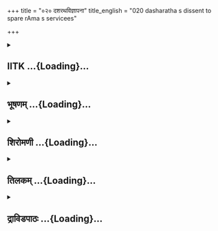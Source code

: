 +++
title = "०२० दशरथविज्ञापना"
title_english = "020 dasharatha s dissent to spare rAma s servicees"

+++
<div caption="श्रीराम-हरिसीताराममूर्ति-घनपाठिभ्यां वचनम्" class="audioEmbed" src="https://archive.org/download/Ramayana-recitation-Sriram-harisItArAmamUrti-Ghanapaati-v2/Kanda_1/Kanda_1_BK-020-Dhasharatha_Vignaapana.mp3"></div>

<div class="js_include collapsed" newlevelforh1="2" title="IITK" unfilled url="/purANam/rAmAyaNam/audIchya-pAThaH/iitk/1_bAlakANDam/03-vishvAmitra-sevA/020_dasharathavijnApanA.md">
<details><summary><h2>IITK ...{Loading}...</h2></summary>

On king Dasaratha's refusal to accede to his request, Viswamitra gets
enraged.



### श्लोकः
#### मूलम्
तच्छ्रुत्वा राजशार्दूलो विश्वामित्रस्य भाषितम्।  
मुहूर्तमिव निस्संज्ञस्संज्ञावानिदमब्रवीत्॥1.20.1॥

#### शब्दार्थः
राजशार्दूलः great king, विश्वामित्रस्य Visvamitra's, तत् भाषितम् those words, श्रुत्वा having heard, मुहूर्तमिव for a moment, निस्संज्ञः lost his senses, संज्ञावान् regained his consciousness, इदम् अब्रवीत् thus spoke.

#### आङ्ग्लानुवादः
On hearing Viswamitra, words the tiger among kings (Dasaratha) lost his senses for a moment  and  on regaining his consciousness spoke this way.



### श्लोकः
#### मूलम्
ऊनषोडशवर्षो मे रामो राजीवलोचनः।  
न युद्धयोग्यतामस्य पश्यामि सह राक्षसैः॥1.20.2॥

#### शब्दार्थः
राजीवलोचनः lotuseyed, मे रामः my Rama, ऊनषोडशवर्षः in lessthan sixteen years of age, अस्य for him, राक्षसैःसह with the rakshasas, युद्धयोग्यताम् abilities to fight in a battle, न पश्यामि I do not see.

#### आङ्ग्लानुवादः
"My lotuseyed son Rama is less than sixteen. I do not think  he has ability to fight with the rakshasas in a battle.



### श्लोकः
#### मूलम्
इयमक्षौहिणी पूर्णा यस्याहं पतिरीश्वरः।  
अनया संवृतो गत्वा योद्धाऽहं तैर्निशाचरैः॥1.20.3॥

#### शब्दार्थः
पूर्णा completely, इयम् अक्षौहिणी this Akshauhini, यस्याः for which, अहं I, पतिः am the lord, ईश्वरः sustainer, अनया with this Akshauhini, संवृतः accompanied  by, गत्वा having gone, अहं I, तैःनिशाचरैः with those night rangers, rakshasas, योद्धा will engage in the battle.

#### आङ्ग्लानुवादः
Here is the whole akshauhini (army) of which I am the lord and sustainer.  
Accompanied  by the  akshauhini I shall engage those rakshsasas in the battle.



### श्लोकः
#### मूलम्
इमे शूराश्च विक्रान्ता भृत्या मेऽस्त्रविशारदाः।  
योग्या रक्षोगणैर्योद्धुं न रामं नेतुमर्हसि॥1.20.4॥

#### शब्दार्थः
मे भृत्याः my servants, इमे these warriors, शूराश्च also valiant, विक्रान्ताः powerful, अस्त्रविशारदाः those skilled in use of weapons, रक्षोगणैः multitude of rakshasas, योद्धुम् to engage in battle, योग्याः are fit, रामम् Rama, नेतुम् नार्हसि not proper on your part to take him.

#### आङ्ग्लानुवादः
These servants of mine are warriors, valiant, powerful and courageous, skilled in the  
use of weapons and fit to engage multitude of rakshasas in battle. It is not proper to take Rama with you.



### श्लोकः
#### मूलम्
अहमेव धनुष्पाणिर्गोप्ता समरमूर्धनि।  
यावत्प्राणान्धरिष्यामि तावद्योत्स्ये निशाचरैः॥1.20.5॥

#### शब्दार्थः
अहमेव I myself, धनुष्पाणिः with a bow in hand, गोप्ता will protect, यावत् as long as, प्राणान् my life, धरिष्यामि I sustain, तावत् till such time, समरमूर्धनि on the battlefield, निशाचरैः with rakshasas, योत्स्ये will engage in the battle.

#### आङ्ग्लानुवादः
Wielding bow in hand I will protect the sacrifice. As long as my life sustains, I will engage the rakshasas in the battle.



### श्लोकः
#### मूलम्
निर्विघ्ना व्रतचर्या सा भविष्यति सुरक्षिता।  
अहं तत्रागमिष्यामि न रामं नेतुमर्हसि॥1.20.6॥

#### शब्दार्थः
अहम् I, तत्र there, आगमिष्यामि shall come, सा व्रतचर्या that observance of vows,सुरक्षिता will be well protected, निर्विघ्ना without obstacles, भविष्यति will continue, रामम् Rama, नेतुम् to take, नार्हसि it is not proper on your part.

#### आङ्ग्लानुवादः
.  
I shall go there, protect the sacrifice and see that it is conducted without obstacles. It  
is not proper to take Rama with you.



### श्लोकः
#### मूलम्
बालो ह्यकृतविद्यश्च न च वेत्ति बलाबलम्।  
न चास्त्रबलसंयुक्तो न च युद्धविशारदः॥1.20.7॥  
न चासौ रक्षसां योग्यः कूटयुद्धा हि ते ध्रुवम् ।

#### शब्दार्थः
हि indeed, बालः a child, अकृतविद्यश्च is not learned in the science of warfare, बलाबलम् strengths and weaknesses, न वेत्ति does not know, अस्त्रबलसंयुक्तःच न  has not acquired the strength of weapons, युद्धविशारदः च न not proficient in warfare, असौ he, रक्षसाम् of  rakshasas, योग्यःन is not qualified, ते those rakshasas, ध्रुवम् certainly, कूटयुद्धाः हि are  deceitful in battle.

#### आङ्ग्लानुवादः
Rama is still a child, he is not learned in the science of warfare,he does not know the  strength and weakness of enemies. He has not acquired  as yet the strength of using  weapons and is not proficient in warfare. You know certainly those rakshasas are deceitful in battle. And hence he is not qualified to oppose them in the battle succesfully.



### श्लोकः
#### मूलम्
विप्रयुक्तो हि रामेण मुहूर्तमपि नोत्सहे॥1.20.8॥  
जीवितुं मुनिशार्दूल न रामं नेतुमर्हसि।

#### शब्दार्थः
रामेण from Rama, विप्रयुक्तः separated, मुहूर्तमपि even for a moment, जीवितुम् to live, नोत्सहे I do not like, मुनिशार्दूल O Best of ascetics, रामम् Rama, नेतुम् to take, नार्हसि it is not proper on your part (You should not take).

#### आङ्ग्लानुवादः
Separated from Rama, I do not like to live even for a moment. O tiger among ascetics, it is not proper to take Rama with you.



### श्लोकः
#### मूलम्
यदि वा राघवं ब्रह्मन्नेतुमिच्छसि सुव्रत॥1.20.9॥  
चतुरङ्गसमायुक्तं मया च सहितं नय।

#### शब्दार्थः
सुव्रत O Sage of excellent vows, ब्रह्मन् O Brahman, वा or, राघवम् Rama, नेतुम् to take him, इच्छसि you are intending, चतुरङ्गसमायुक्तम् my army consiting of elephants, chariots, cavalry and infantry, मया च सहितम् along with me, नय you may take.

#### आङ्ग्लानुवादः
O sage of great vows, O brahman if at all you intend to take Rama with you, take me  also along with my army.



### श्लोकः
#### मूलम्
षष्टिर्वर्षसहस्राणि जातस्य मम कौशिक॥1.20.10॥  
दुःखेनोत्पादितश्चायं न रामं नेतुमर्हसि।

#### शब्दार्थः
कौशिक O Scion of Kusika family, जातस्य having born, मम for me, षष्टिः sixty, वर्षसहस्राणि thousand years passed, अयम् this Rama, दुःखेन with great efforts, उत्पादितः is obtained,  रामम् Rama, नेतुम् to take him, नार्हसि it is not proper for you.

#### आङ्ग्लानुवादः
O scion of of Kusika family, sixty thousand years have passed since I was born.  Rama was born to me after a great deal of suffering. It is not proper to take him with you.



### श्लोकः
#### मूलम्
चतुर्णामात्मजानां हि प्रीतिःपरमिका मम॥1.20.11॥  
ज्येष्ठं धर्मप्रधानं च न रामं नेतुमर्हसि।

#### शब्दार्थः
चतुर्णाम् among the four, आत्मजानाम् sons, मम for me, परमिका great, प्रीतिः हि affection           indeed, ज्येष्ठम् eldest, धर्मप्रधानम् च with virtue as prime qualification, रामम् Rama, नेतुम् to take, नार्हसि it is not proper.

#### आङ्ग्लानुवादः
My love for Rama among all my four sons is supreme.It is not proper for you to take Rama, the eldest son whose prime qualification  is his virtue.



### श्लोकः
#### मूलम्
किंवीर्या राक्षसास्ते च कस्य पुत्राश्च ते च के॥1.20.12॥  
कथं प्रमाणाः के चैतान्रक्षन्ति मुनिपुङ्गव।

#### शब्दार्थः
मुनिपुङ्गव O Best of sages, ते राक्षसाः those rakshsas, किंवीर्या how powerful?, कस्य whose, पुत्राः sons?, ते they, के who?, कथंप्रमाणाः how much is the size of their body, एतान् them, के who, रक्षन्ति are protecting.

#### आङ्ग्लानुवादः
O best of sages, how powerful are those rakshsas? Whose  sons are they? Who are they and how huge is their body? Who are protecting them?



### श्लोकः
#### मूलम्
कथं च प्रतिकर्तव्यं तेषां रामेण रक्षसाम्॥1.20.13॥  
मामकैर्वा बलैर्ब्रह्मन्मया वा कूटयोधिनाम्।3

#### शब्दार्थः
ब्रह्मन् O Brahman, कूटयोधिनाम् of those treacherous and deceitful warriors, तेषाम् रक्षसाम् in the matter of those rakshasas, रामेण by Rama, मामकैः my, बलैः वा with forces, मया वा by me, कथम् how, प्रतिकर्तव्यम् to retaliate.

#### आङ्ग्लानुवादः
O brahman, how to rebuff those deceitful warriors either through Rama or through my army or through me?



### श्लोकः
#### मूलम्
सर्वं मे शंस भगवन्कथं तेषां मया रणे॥1.20.14॥  
स्थातव्यं दुष्टभावानां वीर्योत्सिक्ता हि राक्षसाः।4  
तस्य तद्वचनं श्रुत्वा विश्वामित्रोऽभ्यभाषत॥1.20.15॥

#### शब्दार्थः
भगवन् O Venerable one, दुष्टभावानाम् of the wicked natured, तेषाम् of them, मया by me, रणे in the battle, कथम् how, स्थातव्यम् to stay, सर्वम् all this matter, मे to me, शंस tell, राक्षसाः rakshasas, वीर्योत्सिक्ताः proud of their prowess, तस्य his, तत् वचनम् those words, श्रुत्वा having heard, विश्वामित्रः Viswamitra, अभ्यभाषत spoke.

#### आङ्ग्लानुवादः
O venerable one, how to fight those wickednatured ones in the battle and stay aginst them? For rakshasas are proud of their prowess". Having heard the words of Dasaratha, Viswamitra saidः



### श्लोकः
#### मूलम्
पौलस्त्यवंशप्रभवो रावणो नाम राक्षसः।  
स ब्रह्मणा दत्तवरस्त्रैलोक्यं बाधते भृशम्॥1.20.16॥  
महाबलो महावीर्यो राक्षसैर्बहुभिर्वृतः।

#### शब्दार्थः
पौलस्त्यवंशप्रभवः born in the illustrious race of Pulastya, रावणो नाम by name Ravana, राक्षसः rakshasa, महाबलः of great strength, महावीर्यः of great prowess, सः he, ब्रह्मणा by Brahma, दत्तवरः by boon granted, बहुभिः by several, राक्षसैः by rakshasas, वृतः accompanied, त्रैलोक्यम् three worlds, भृशम् excessively, बाधते is tormenting.

#### आङ्ग्लानुवादः




### श्लोकः
#### मूलम्
श्रूयते हि महावीर्यो रावणो राक्षसाधिपः॥1.20.17॥  
साक्षाद्वैश्रवणभ्राता पुत्रो विश्रवसो मुनेः।

#### शब्दार्थः
साक्षात् evidently, वैश्रवणभ्राता brother of Kubera, विश्रवसःमुनेः ascetic Visrava's, पुत्रः son, राक्षसाधिपः king of rakshasas, रावणः Ravana, महावीर्यः of great prowess, श्रूयते it is heard.

#### आङ्ग्लानुवादः
Ravana, king of rakshasas, is the brother of Kubera and son of ascetic Visravana. He is said to possess great prowess.



### श्लोकः
#### मूलम्
यदा स्वयं न यज्ञस्य विघ्नकर्ता महाबलः॥1.20.18॥  
तेन सञ्चोदितौ द्वौ तु राक्षसौ वै महाबलौ।  
मारीचश्च सुबाहुश्च यज्ञविघ्नं करिष्यतः॥1.20.19॥

#### शब्दार्थः
महाबलः he, possessing great strength, यदा when, स्वयम् on his own, यज्ञस्य for sacrifice, विघ्नकर्ता न does not create impediments, तेन by, सञ्चोदितौ prompted, मारीचश्च Maricha, सुबाहुश्च Subahu, द्वौ राक्षसौ two rakshasas, यज्ञविघ्नम् obsctacles of sacrifice, करिष्यतः cause.

#### आङ्ग्लानुवादः
Although endowed with great strength, Ravana, by himself, never created impediments to the sacrifice. But two rakshasas by name Maricha and Subahu are incited by him to cause obstacles".



### श्लोकः
#### मूलम्
इत्युक्तो मुनिना तेन राजोवाच मुनिं तदा।  
न हि शक्तोऽस्मि सङ्ग्रामे स्थातुं तस्य दुरात्मनः॥1.20.20॥

#### शब्दार्थः
इति in this manner, तेन मुनिना by that sage, उक्तः spoken, राजा king Dasaratha, तदा then, मुनिम् addressing the sage, उवाच said, सङ्ग्रामे in the battle, तस्य दुरात्मनः of that evil minded one, स्थातुम् to stand, शक्तः न अस्मि I am not capable.

#### आङ्ग्लानुवादः
Informed in this manner by sage Viswamitra, king Dasaratha addressed the sage,  saying, "I am not competent enough to stand before those evilminded rakshasas in the batlle".



### श्लोकः
#### मूलम्
स त्वं प्रसादं धर्मज्ञ कुरुष्व मम पुत्रके।  
मम चैवाल्पभाग्यस्य दैवतं हि भवान्गुरुः॥1.20.21॥

#### शब्दार्थः
धर्मज्ञ O Knower of truth, सःत्वम् such of you, मम to me, पुत्रके in the little son, अल्पभाग्यस्य of the unfortunate, मम च in my matter, प्रसादम् favour,  कुरुष्व extend, गुरुः spiritual preceptor, भवान् you, दैवतं हि verily god.

#### आङ्ग्लानुवादः
"You are the knower of righteousness. Extend your favour to my little son and also to me for I am so who is unfortunate. You are verily my spiritual preceptor and god.



### श्लोकः
#### मूलम्
देवदानवगन्धर्वा यक्षाःपतगपन्नगाः।  
न शक्ता रावणं सोढुं किं पुनर्मानवा युधि॥1.20.22॥

#### शब्दार्थः
देवदानवगन्धर्वाः gods, danavas and gandharvas, यक्षाः yakshas, पतगपन्नगाः birds and great serpents, युधि in the battle, रावणम् Ravana, सोढुम् to endure him, न शक्ताः are not capable, मानवाः men, किं पुनः again to say.

#### आङ्ग्लानुवादः
Gods, danavas, gandharvas, yakshas, birds and great serpents cannot withstand Ravana in battle. What are men to him? (They are no match to him).



### श्लोकः
#### मूलम्
स हि वीर्यवतां वीर्यमादत्ते युधि राक्षसः।  
तेन चाहं न शक्तोऽस्मि संयोद्धुं तस्य वा बलैः॥1.20.23॥  
सबलो वा मुनिश्रेष्ठ सहितो वा ममात्मजैः।

#### शब्दार्थः
सः राक्षसः that rakshasa, युधि in the battle, वीर्यवताम् of the warriors, वीर्यम् prowess, आदत्ते हि takes, मुनिश्रेष्ठ O Foremost of ascetics, सबलो वा either with forces, मम आत्मजैःसहितो वा or together with my sons, अहम् I, तेन with him, तस्य बलैःवा  or with his forces, संयोद्धुम् to engage in battle, न शक्तोऽस्मि I am not competant.

#### आङ्ग्लानुवादः
That rakshasa pulls out warriors' prowess in the battle. O foremost of ascetics Either with forces or with my sons it is not possible for me to engage him or his forces in battle.



### श्लोकः
#### मूलम्
कथमप्यमरप्रख्यं सङ्ग्रामाणामकोविदम्।  
बालं मे तनयं ब्रह्मन् नैव दास्यामि पुत्रकम्॥1.20.24॥

#### शब्दार्थः
ब्रह्मन् O Brahman, अमरप्रख्यम् resembling celestial deities, सङ्ग्रामाणाम् in the warfare, अकोविदम् not experienced, बालं पुत्रकम् dear young child, मे my, तनयम् son, कथमपि how so ever, नैव दास्यामि I never, never give him.

#### आङ्ग्लानुवादः
O brahman although my son resembles the celestials he is not experienced in warfare. On no account shall I spare him.



### श्लोकः
#### मूलम्
अथ कालोपमौ युध्दे सुतौ सुन्दोपसुन्दयोः॥1.20.25॥  
यज्ञविघ्नकरौ तौ ते नैव दास्यामि पुत्रकम्।

#### शब्दार्थः
अथ and, ते you, यज्ञविघ्नकरौ those causing obstacles to sacrifice, सुन्दोपसुन्दयोः of Sunda and Upasunda, सुतौ तौ sons, युध्दे in the battle, कालोपमौ resemble god of death, Yama, पुत्रकम् my son, नैव दास्यामि I shall never part with him.

#### आङ्ग्लानुवादः
Further the sons of Sunda and Upasunda by name Maricha and Subahu are causing obstacles to your sacrifice. They resemble the god of death, Yama. I shall never part with my son.



### श्लोकः
#### मूलम्
मारीचश्च सुबाहुश्च वीर्यवन्तौ सुशिक्षितौ।  
तयोरन्यतरेणाहं योध्दा स्यां ससुहृद्गणः॥1.20.26॥

#### शब्दार्थः
मारीचश्च Maricha, सुबाहुश्च Subahu, वीर्यवन्तौ possessed of prowess, सुशिक्षितौ experienced  in warfare, अहम् I, ससुहृद्गणः with my best friends, तयोः in them, अन्यतरेण with one of them, योध्दा स्याम् can combat.

#### आङ्ग्लानुवादः
Maricha and Subahu not only possess prowess but also are experienced in warfare. Together with my group of friends I can combat with one of the two".



### श्लोकः
#### मूलम्
इति नरपतिजल्पनाद्द्विजेन्द्रं  
कुशिकसुतं सुमहान्विवेश मन्युः।  
सुहुत इव मखेऽग्निराज्यसिक्त  
स्समभवदुज्ज्वलितो महर्षिवह्निः॥1.20.27॥

#### शब्दार्थः
इति in this manner, नरपतिजल्पनात् with the statements of king Dasaratha, द्विजेन्द्रम् Indra among ascetics, कुशिकसुतम् son of Kusika, सुमहान् great, मन्युः rage, विवेश entered, महर्षिवह्निः fire in the form of maharshi, मखे in the sacrifice, सुहुतः with good offerings of  oblation, आज्यसिक्तः sprinkled with clarified butter, अग्निःइव like  sacrificial fire, उज्वलितः समभवत् blazed.

#### आङ्ग्लानुवादः
Having heard the statements of the king the son of Kusika, Viswamitra who was like Indra among the ascetics was seized by great anger. As though fire in the form of  maharshi blazed like the sacrificial fire into which oblations of clarified butter have been poured.  
॥iऋफफछफौ चफलउफp८फउफफऋफhफॊ खफफऔउफलE१लऋफ फबn८E१फखऋफॊ अफफऔफE१फhbॊ६ भखफघफजजफMफऩ  
ityढऍ डrंmadraचऍ vmंkंya ikyऍ bakङऍ viनडassargaध৷৷  
Thus ends the twentieth sarga of Balakanda of the holy Ramayana the first epic composed by sage Valmiki.

</details>
</div>
<div class="js_include collapsed" newlevelforh1="2" title="भूषणम्" unfilled url="/purANam/rAmAyaNam/audIchya-pAThaH/TIkA/bhUShaNa_iitk/1_bAlakANDam/03-vishvAmitra-sevA/020_dasharathavijnApanA.md">
<details><summary><h2>भूषणम् ...{Loading}...</h2></summary>



तच्छ्रुत्वा राजशार्दूलो विश्वामित्रस्य भाषितम् ।  

मुहूर्तमिव निःसञ्ज्ञः सञ्ज्ञावानिदमब्रवीत्  ॥  १।२०।१  ॥   

कौशिकवचनश्रवणाद्दशरथविषादो विंशे तच्छ्रुत्वेत्यादि । निःसंज्ञ इव
चेतनारहित इव, मूर्च्छित इत्यर्थः  ॥  १।२०।१  ॥   

  

ऊनषोडशवर्षो मे रामो राजीवलोचनः ।  

न युद्धयोग्यतामस्य पश्यामि सह राक्षसैः  ॥  १।२०।२  ॥   

"यज्ञे विघ्नकरं हन्याम्" इत्युक्तरीत्या निजयज्ञविघ्ननिवर्तको ऽयं
भविष्यतीति मत्वा आगत्य प्रार्थयमाने विश्वामित्रे वत्सलो दशरथः
प्रेमान्धतया कलुषितहृदयः अहं वेद्मीति तदुक्तमपि मनस्यकुर्वन् रामस्य
बाल्यमेव पुरस्कुर्वन्नाह ऊनेति । ऊनाः असम्पूर्णाः षोडशवर्षा यस्य स
तथोक्तः, द्वादशवर्ष इति यावत् । "बालो द्वादशवर्षो यमकृतास्त्रश्च राघवः"
इति विशिष्यवक्ष्यमाणत्वात् । परिपूर्णषोडशवर्षो हि युद्धक्षमो भवति ।
द्वादशवर्षो बालः कथं युद्धाय प्रभवतीति भावः । एवं वयःस्वरूपे विचार्यमाणे
नास्य युद्धयोग्यतेत्युक्तम् । राक्षसैस्तु सुतरां नेत्याह राजीवलोचन इति ।
पद्मतुल्यनयनः, पद्मं हि रात्रौ मुकुलीभवति, तत्तुल्यतोक्तौ रात्रौ
निद्रालसो रामो रात्रिञ्चरैः कथं योद्धुं शक्नोतीति भावः । मे रामः सदा
मदुत्सङ्गपरिवर्तितया मद्विरहासहिष्णुरित्यर्थः । यद्वा पुत्रालाभेन
षष्टिवर्षसहस्रणि लालप्यमानस्यातिक्लेशेनोत्पन्नः । रामः "रामो रतिकरः
पितुः" इति रतिकरः सर्वस्वभूतः । अस्य काकपक्षधरत्वादिवेषयुतो
विद्याभ्यासादपि क्रीडनकस्वीकारकुतूहलीति हस्तेन निर्दिशति । युद्धयोग्यतां
न पश्यामि, किन्तु क्रीडनकस्वीकारयोग्यतामेव पश्यामीत्यर्थः ।
युद्धयोग्यतां राक्षसशब्दश्रवणमात्रेणैव बिभ्यतां कथं युद्धयोग्यता । सह
राक्षसैः मनुष्येणापि युद्धव्यापारमजानतः कथं राक्षसैः युद्धम् । एकेनापि
राक्षसेन न योग्यता कुतो बहुभिः । अत्र शङ्क्यते अत्र दशरथेन पित्रा
ऊनषोडशवर्ष इत्युक्तम् । ऊनत्वं च मासेन मासत्रयेण षण्मासैर्वा स्यात्, न
त्वेकवर्षद्विवर्षादिभिः । तस्मिन्नेव वर्षे सीताविवाहः । तदनु
द्वादशवर्षाण्ययोध्यावासः । "समा द्वादश तत्राहं राघवस्य निवेशने ।
भुञ्जाना मानुषान् भोगान् सर्वकामसमृद्धिनी" इति सीतया वक्ष्यमाणत्वात् ।
तथा च वनप्रवेशकाले रामस्याष्टाविंशतिवर्षाणीति प्रतिभाति । तदनुपपन्नम्
"मम भर्ता महातेजा वयसा पञ्चविंशकः । अष्टादश हि वर्षाणि मम जन्मनि गण्यते
 ॥ " इति सीतावचनात्। कौसल्यया च वनप्रवेशसमये प्रोच्यते "दश सप्त च वर्षाणि
जातस्य तव पुत्रक। आसितानि प्रकाङ्क्षन्त्या मया दुःखपरिक्षयम् ॥ " इति ।
तस्मात् अष्टाविंशतेः पञ्चविंशतेः सप्तदशानां च कथमविरोध इति । अत्र
केचित्, कौसल्यावाक्ये जातस्येति द्वितीयं जन्मोच्यते क्षत्रियस्यापि
द्विजत्वात् । द्वितीयं जन्म च उपनयनम्, तच्चवृद्धेन दशरथेन
काम्यपक्षमाश्रित्य गर्भाष्टम एव कृतम् । तथा च द्वितीयजन्मापेक्षया
सप्तदशत्वम् । उपनयनात्पूर्वं सप्तवर्षाणीति "वयसा पञ्चविंशकः" इति
सीतावचनमप्युपपन्नम् ।  

"ऊनषोडशवर्षः" इत्यत्र पादोनत्वम्, द्वादशवर्ष इत्यन्यत्रोक्तत्वात् । अतः
सर्वथा वनप्रवेशकाले पञ्च विंशतिवर्ष एव राम इत्याहुः । अन्ये बहुक्लेशं
सहमाना एवं व्याचख्युः अष्टाविंशतिवर्ष एव वनप्रवेशे रामः । ऊनषोडशवर्ष इति
यत्किञ्चिन्मासोन षोडशवर्षवयस्क इत्यर्थः । "बालो ह्यकृतविद्यश्च न च
वेत्ति बलाबलम्" इति दशरथवचने बाल्ययौवनसन्धौ बाल इति व्यवहर्तुं
शक्यत्वात् । "बाल आषोडशाद्वर्षात्पौगण्डश्चेति कीर्त्यते" इति वचनात् ।
"बालो द्वादशवर्षो ऽयमकृतास्त्रश्च राघवः । अजातव्यञ्जनः श्रीमान्
पद्मपत्रनिभेक्षणः  ॥ " इति मारीचवचनन्तु युद्धभीरुतया भ्रान्तिकृतम्,
रावणविभीषिकयोक्तं वा, अत एव स्वयं वायव्यास्त्रभग्नोऽप्यकृतास्त्र इत्याह।
अजातव्यञ्जनत्वं च निरुदरा कन्येतिवदल्पश्मश्रुत्वम्। "एकवस्त्रधरो धन्वी
शिखी कनकमालया" इत्यपि दृढपरिहितोत्तरीयतया सन्नद्धत्वमाह। वयसा पञ्चविंशक
इति तु पञ्चविंशतुल्यत्वमाह। इवार्थे कनो विधानात्। तेन नित्ययौवनत्वं
ज्ञापयति। देवा हि सदा पञ्चविंशतिवार्षिका इत्युच्यन्ते। कौसल्यावाक्यमपि
"गर्भैकादशेषु राजन्यम्" इति विहितोपनयनापेक्षया। तस्मान्न
किञ्चिदनुपपन्नमिति। वस्तुतो वयसा पञ्चविंशक इति सीतायाः शापभीतायाः
सन्न्यासिनं प्रति वचनमेव यथार्थम्। दश सप्त च वर्षाणीति कौसल्यावाक्ये तु
चकारेण सप्तवर्षाणि समुच्चीयन्ते, तेन जन्मापेक्षयैव पञ्चविंशतित्वसिद्धिः।
ननु विवाहानन्तरमेव सम्भोगः श्रूयते "रामस्तु सीतया सार्द्धं विजहार
बहुनृतून्"इति। स कथं द्वादशवर्षस्य बालस्य सम्भवति ? सम्भवत्येव,
सौकुमार्यातिशयेन प्रौढशरीरतया। अत एव हि देव्याश्च षड्वर्ष एव यौवनारम्भः।
"अष्टादश हि वर्षाणि मम जन्मनि गण्यते" इति वनप्रवेशेऽष्टादशत्वम्,
विवाहकाले सीतायाः षड्वर्षत्वमवगमयतीति सर्वं सुस्थम्  ॥  १।२०।२  ॥   

  

इयमक्षौहिणी पूर्णा यस्याहं पतिरीश्वरः ।  

अनया संवृतो गत्वा योद्धा ऽहं तैर्निशाचरैः  ॥  १।२०।३  ॥   

तर्हि तव प्रतिज्ञा व्यर्था स्यात्तत्राह इयमिति । अक्षो रथावयवः, तस्य ऊहः
। तद्योगादिनिः । "ऋन्नेभ्यो ङीप्" इति ङीपि "पूर्वपदात्सञ्ज्ञायामगः" इति
णत्वम् । "अक्षादूहिन्याम् " इति वृद्धिः । अक्षौहिणी
स्वरूपमुक्तमादिपर्वणि "एको रथो गजश्चैको नराः पञ्च पदातयः । त्रयश्च
तुरगास्तज्ज्ञैः पत्तिरित्यभिधीयते । पत्तिं तु त्रिगुणामेकं विदुः
सेनामुखं वुधाः । त्रीणि सेनामुखान्येको गुल्म इत्यभिधीयते । त्रयो गुल्मा
गणो नाम वाहिनी तु गणास्त्रयः । स्मृतास्तिस्रस्तु वाहिन्यः पृतनेति
विचक्षणैः । चमूस्तु पृतनास्तिस्रस्ताश्च तिस्रस्त्वनीकिनी । अनीकिनीं
दशगुणां प्राहुरक्षौहिणीं बुधाः  ॥ " इति। यस्याहं पतिरिति सन्धिरार्षः।
पतिः पालयिता। पातेर्डतिः। ईश्वरः नियन्ता। योद्धा योत्स्ये, लुट्।
तैर्यज्ञविघ्नकरैः  ॥  १।२०।३  ॥   

  

इमे शूराश्च विक्रान्ता भृत्या मे ऽस्त्रविशारदाः ।  

योग्या रक्षोगणैर्योद्धुं न रामं नेतुमर्हसि  ॥  १।२०।४  ॥   

इम इति । विक्रान्ताः अक्षतविक्रमाः  ॥  १।२०।४  ॥   

  

अहमेव धनुष्पाणिर्गोप्ता समरमूर्द्धनि ।  

यावत्प्राणान् धरिष्यामि तावद्योत्स्ये निशाचरैः  ॥  १।२०।५  ॥   

अहमिति । गोप्ता, यज्ञस्येति शेषः सेनानां वा  ॥  १।२०।५  ॥   

  

निर्विघ्ना व्रतचर्या सा भविष्यति सुरक्षिता ।  

अहं तत्र गमिष्यामि न रामं नेतुमर्हसि  ॥  १।२०।६  ॥   

निर्विघ्नेति । अहं गमिष्यामि, तेन सुरक्षिता भविष्यतीति योजना  ॥  १।२०।६
 ॥   

  

बालो ह्यकृतविद्यश्च न च वेत्ति बलाबलम् ।  

न चास्त्रबलसंयुक्तो न च युद्धविशारदः  ॥  १।२०।७  ॥   

बाल इति । बालः ऊनषोडशवर्षः, अत एव अकृतविद्यः अशिक्षितधनुर्विद्यः ।
बलाबलम्, शत्रूणामिति शेषः । "येषां च विरोधः शाश्वतिकः" इति एकवद्भावः  ॥ 
१।२०।७  ॥   

  

न चासौ रक्षसां योग्यः कूटयुद्धा हि ते भृशम्  ॥  १।२०।८  ॥   

न चेति । रक्षसाम्, युद्ध इति शेषः । कूटयुद्धाः कपटयुद्धाः । इदमर्द्धम्
 ॥  १।२०।८  ॥   

  

विप्रयुक्तो हि रामेण मुहूर्तमपि नोत्सहे ।  

जीवितुं मुनिशार्दूल न रामं नेतुमर्हसि  ॥  १।२०।९  ॥   

तिष्ठतु रामस्वभावः, मत्स्वभावश्चैवमित्याह विप्रयुक्तः विश्लिष्टः  ॥ 
१।२०।९  ॥   

  

यदि वा राघवं ब्रह्मन् नेतुमिच्छसि सुव्रत ।  

चतुरङ्गसमायुक्तं मया च सहितं नय  ॥  १।२०।१०  ॥   

यदीति । चत्वारि अङ्गानि चतुरङ्गानि । "दिक्सङ्ख्ये सञ्ज्ञायाम्" इति समासः
 ॥  १।२०।१०  ॥   

  

षष्टिर्वर्षसहस्राणि जातस्य मम कौशिक ।  

दुःखेनोत्पादितश्चायं न रामं नेतुमर्हसि  ॥  १।२०।११  ॥   

षष्टिरिति । वर्षसहस्राणि, अतीतानीति शेषः । तदनन्तरं दुःखेन
उपवासदीक्षादिक्लेशेन उत्पादितः  ॥  १।२०।११  ॥   

  

चतुर्णामात्मजानां हि प्रीतिः परमिका मम ।  

ज्येष्ठं धर्मप्रधानं च न रामं नेतुमर्हसि  ॥  १।२०।१२  ॥   

चतुर्णामिति । चतुर्णां पुत्राणां मध्ये रामे परमिका प्रीतिः । स्वार्थे
कप्रत्ययः । "प्रत्ययस्थात् कात् " इतीत् । तस्माज्ज्येष्ठत्वादेश्च न
नेतुमर्हसीति योजना  ॥  १।२०।१२  ॥   

  

किंवीर्या राक्षसास्ते च कस्य पुत्राश्च के च ते ।  

कथम्प्रमाणाः के चैतान् रक्षन्ति मुनिपुङ्गव  ॥  १।२०।१३  ॥   

अथ सर्वथा रामनयनमयुक्तमिति वक्तुं योद्धव्यस्वरूपं पृच्छति किमिति । के च
किन्नामधेयाः । कथम्प्रमाणाः, कीदृशाकारा इत्यर्थः । के रक्षन्ति, के तेषां
प्रधाना इत्यर्थः  ॥  १।२०।१३  ॥   

  

कथं च प्रतिकर्तव्यं तेषां रामेण रक्षसाम् ।  

मामकैर्वा बलैर्ब्रह्मन् मया वा कूटयोधिनाम्  ॥  १।२०।१४  ॥   

कथं चेति । प्रतिकर्तव्यं प्रतिविधेयम्  ॥  १।२०।१४  ॥   

  

सर्वं मे शंस भगवन् कथं तेषां मया रणे ।  

स्थातव्यं दुष्टभावानां वीर्योत्सिक्ता हि राक्षसाः  ॥  १।२०।१५  ॥   

तस्य तद्वचनं श्रुत्वा विश्वामित्रो ऽभ्यभाषत  ॥  १।२०।१६  ॥   

सर्वमिति । तेषां रणे कथं मया स्थातव्यमिति व्यूहप्रकारप्रश्नः  ॥ 
१।२०।१५,१६  ॥   

  

पौलस्त्यवंशप्रभवो रावणो नाम राक्षसः  ॥  १।२०।१७  ॥   

पौलस्त्येति । राक्षसः अस्तीति शेषः  ॥  १।२०।१७  ॥   

  

स ब्रह्मणा दत्तवरस्त्रैलोक्यं बाधते भृशम् ।  

महाबलो महावीर्यो राक्षसैर्बहुभिर्वृतः  ॥  १।२०।१८  ॥   

किंवीर्या इत्यस्योत्तरमाह स इति  ॥  १।२०।१८  ॥   

  

श्रूयते हि महावीर्यो रावणो राक्षसाधिपः ।  

साक्षाद्वैश्रवणभ्राता पुत्रो विश्रवसो मुनेः  ॥  १।२०।१९  ॥   

प्रसिद्धश्चायमित्याह श्रूयत इति  ॥  १।२०।१९  ॥   

  

यदा स्वयं न यज्ञस्य विघ्नकर्ता महाबलः ।  

तेन सञ्चोदितौ द्वौ तु राक्षसौ वै महाबलौ ।  

मारीचश्च सुबाहुश्च यज्ञविघ्नं करिष्यतः  ॥  १।२०।२०  ॥   

यदेति अर्द्धत्रयमेकान्वयम् । यदा यज्ञस्य स्वयं न विघ्नकर्ता,
अलक्ष्यत्वादिनेति शेषः  ॥  १।२०।२०  ॥   

  

इत्युक्तो मुनिना तेन राजोवाच मुनिं तदा ।  

न हि शक्तो ऽस्मि सङ्ग्रामे स्थातुं तस्य दुरात्मनः  ॥  १।२०।२१  ॥   

इतीति । तस्य रावणस्य  ॥  १।२०।२१  ॥   

  

स त्वं प्रसादं धर्मज्ञ कुरुष्व मम पुत्रके ।  

मम चैवाल्पभाग्यस्य दैवतं हि भवान् गुरुः  ॥  १।२०।२२  ॥   

स इति । अल्पभाग्यस्येति, त्वन्नियोगाकरणेनेति शेषः । प्रसादकरणे हेतुः
दैवतमिति  ॥  १।२०।२२  ॥   

  

देवदानवगन्धर्वा यक्षाः पतगपन्नगाः ।  

न शक्ता रावणं सोढुं किं पुनर्मानवा युधि  ॥  १।२०।२३  ॥   

देवेति । रावणसङ्ग्रामवैमुख्यं न दोषाय, सर्वाशक्यत्वादित्याशयः  ॥  १।२०।२३
 ॥   

  

स हि वीर्यवतां वीर्यमादत्ते युधि राक्षसः ।  

तेन चाहं न शक्नोमि संयोद्धुं तस्य वा बलैः ।  

सबलो वा मुनिश्रेष्ठ सहितो वा ममात्मजैः  ॥  १।२०।२४  ॥   

स हीति, अर्द्धत्रयम् । वीर्यमादत्ते स्वीकरोति, नाशयतीत्यर्थः । तस्य बलैः
मारीचादिभिः  ॥  १।२०।२४  ॥   

  

कथमप्यमरप्रख्यं सङ्ग्रामाणामकोविदम् ।  

बालं मे तनयं ब्रह्मन् नैव दास्यामि पुत्रकम्  ॥  १।२०।२५  ॥   

कथमिति । कथमिति प्रश्ने । राक्षसान् प्रतीति शेषः  ॥  १।२०।२५  ॥   

  

अथ कालोपमौ युद्धे सुतौ सुन्दोपसुन्दयोः ।  

यज्ञविघ्नकरौ तौ ते नैव दास्यामि पुत्रकम्  ॥  १।२०।२६  ॥   

अथेति । अथ शत्रुस्वरूपज्ञानानन्तरं सुन्दोपसुन्दयोः सुतौ मारीचसुबाहू,
सुन्दपुत्रः मारीचः उपसुन्दपुत्रः सुबाहुः । पुत्रकम्, अनुकम्पायां कन् ।
अतो न दास्यामीत्युपस्कार्यम्  ॥  १।२०।२६  ॥   

  

मारीचश्च सुबाहुश्च वीर्यवन्तौ सुशिक्षितौ ।  

तयोरन्यतरेणाहं योद्धा स्यां ससुहृद्गणः  ॥  १।२०।२७  ॥   

मारीच इति । स्पष्टम्  ॥  १।२०।२७  ॥   

  

इति नरपतिजल्पनाद्द्विजेन्द्रं कुशिकसुतं सुमहान् विवेश मन्युः ।  

सुहुत इव समिद्भिराज्यसिक्तः समभवदुज्ज्वलितो महर्षिवह्निः  ॥  १।२०।२८  ॥   

इत्यार्षे श्रीरामायणे वाल्मीकीये आदिकाव्ये बालकाण्डे विंशः सर्गः  ॥  २०
 ॥   

उत्तरसर्गार्थमन्ते सङ्गृह्णानि इतीति । जल्पनात् असङ्गतोक्तेः ।
कोपाविष्टत्वे दृष्टान्तमाह सुहुत इति । आदौ समिद्भिः सुहुतः तत आज्यसिक्तो
वह्निरिव महर्षिवह्निर्महर्षिश्रेष्ठः उज्ज्वलितस्समभवत् सञ्जातज्वालो बभूव
। मुनिपक्षे क्रोधवृद्धिः । पुष्पिताग्रावृत्तम् "अयुजि नयुगरेफतो यकारो
युजि च नजौ जरगाश्च पुष्पिताग्रा" इति लक्षणात्  ॥  १।२०।२८  ॥   

इति श्रीगोविन्दराजविरचिते श्रीरामायणभूषणे मणिमञ्जीराख्याने
बालकाण्डव्याख्याने विंशः सर्गः  ॥  २०  ॥   

  



</details>
</div>
<div class="js_include collapsed" newlevelforh1="2" title="शिरोमणी" unfilled url="/purANam/rAmAyaNam/audIchya-pAThaH/TIkA/shiromaNI_iitk/1_bAlakANDam/03-vishvAmitra-sevA/020_dasharathavijnApanA.md">
<details><summary><h2>शिरोमणी ...{Loading}...</h2></summary>



तदिति । विश्वामित्रस्य तत् प्रसिद्धं भाषितं श्रुत्वा मुहूर्तं
निस्सञ्ज्ञः सञ्ज्ञानरहित एव राजशार्दूलः राजश्रेष्ठः दशरथः सञ्ज्ञावान्
प्राप्तपुनःसञ्ज्ञानः सन् इदं वक्ष्यमाणं वचनमब्रवीत् । इवशब्द एवार्थे  ॥ 
१।२०।१  ॥   

  

तद्वचनमेवाह ऊनेत्यादिभिः । राजीवलोचनः कमलायतनयनः मे रामः ऊनषोडशवर्षः ऊनः
अभावप्रतियोगी षोडशः षोडशानां सङ्ख्यापूरको वर्षो यस्य, पञ्चदशवार्षिक
इत्यर्थः । किञ्च ऊनयति स्वाधिकवयस्कमपि न्यूनयति स एव स इति कर्मधारयः ।
किञ्च ऊनयति स्वतपसा सर्वान् न्यूनीकरोतीत्यूनो विश्वामित्रः, तत्सम्बोधनम्
। अत्रान्तिमपक्षद्वये षोडशशब्दः  

प्रारम्भविषयीभूतषोडशसङ्ख्यापूरकवर्षपरः । अपूर्णषोडशवर्षक इत्यर्थः । अतः
अस्य बालस्य राक्षसैः सह युद्धयोग्यतां न पश्यामि । अत्र ऊनषोडशवर्षो मे
इत्युक्त्या विश्वामित्रसहगमनसमये रामस्य षोडशो वर्षं प्रविष्ट इति फलितम्
। तस्मिन्नेव वर्षे रामसीताविवाहस्य प्रसिद्धत्वेन षोडशवार्षिकस्य रामस्य
विवाह इति सिद्धम् । ऽसमा द्वादश तत्राहं राघवस्य निवेशनेऽ इति रावणं प्रति
वक्ष्यमाणसीतावचनाद्विवाहानन्तरं द्वादशवर्षपर्यन्तं राघवनिकेते सीतानिवासः
ततो वनप्रस्थानमिति वनगमनसमये ऽष्टाविशंतिवर्षको राम इति निष्पन्नम् ।
एतदनुरोधेन ऽदश सप्त च वर्षाणि जातस्य तव पुत्रकऽ इति
कौसल्योक्तिपद्यघटकीभूतदशशब्दस्यैकशेषेण विंशतिरर्थः । चशब्दस्य
चन्द्रवाचकत्वेनैकत्वलाभः । तथा च दश सप्त च युक्तान्येव
वर्षाणीत्यष्टाविंशतिलाभः । ऽचश्चण्डीशे पुमानुक्तः कच्छपे चन्द्रचौरयोःऽ
इति मेदिनी । ऽमम भर्ता महातेजा वयसा पञ्चविंशकःऽ इत्यपि न विरुद्धम् ।
पञ्चविंशयुक्ताः कास्त्रयो यस्येति तदर्थात् कशब्दस्य वह्निवाचकत्वेन
त्रित्वलाभः । कशब्दस्य वह्निवाचकत्वं तु ऽकः प्रजापतिरुद्दिष्टः को
ऽर्कवाय्वनलेष्वितिऽ कोशादवगन्तव्यम् । ऽऊनद्वादशवर्षोयमकृतास्त्रश्च
राघवःऽ इति मारीचपद्यघटकद्विशब्देनैकशेषात् षड्लाभस्तेनोनषोडशवार्षिक
इत्यर्थः सम्पन्नः । अत एव ऊनषोडशवर्षोयमिति भट्टोक्तपाठान्तरेण न विरोधः ।
किञ्च ऽमम भर्ता महातेजा वयसा पञ्चविंशकःऽ इति श्रुतानुरोधात् ऽऊनषोडशवर्षो
मेऽ इत्येतद्घटकीभूतोनशब्देन पादोनं गृह्यते । तेन तस्मिन्समये रामस्य
द्वादशवार्षिकत्वं फलितम् । ततस्त्रयोदशे वर्षे विवाहः । अत एव मारीचवचनं
सानुकूलम् । एवं चोक्तदिशा वनप्रवेशसमये रामस्य पञ्चविंशतिवार्षिकत्वं
सिद्धम् । दश सप्त च वर्षाणीत्यत्र सप्तशब्दस्यैवैकशेषेण चतुर्दशलाभ इति न
विरोधः । उपनयनादिप्रभृतिवर्षव्यवस्थापनया भूषणादिव्याख्यानं तु चिन्त्यमेव
। लोके अप्रसिद्धेः । क्वचिज्जन्मप्रभृतिवर्षपरिगणनम्, क्वचिदुपनयनात्
परिगणनमित्यत्र विनिगमनाविरहाच्चेति दिक् । न चेह कस्मान्न भवति एकश्च
एकश्च द्वावित्यर्थः । द्वौ च द्वौ च चत्वार इत्यर्थ इति प्रश्ने
"सङ्ख्याया अर्थासम्प्रत्ययात् अन्यपदार्थत्वाच्च नैकशेषः" इति
सरूपसूत्रस्थभाष्यं विरुध्येतेति वाच्यम् । यत्तावदुच्यते "सङ्ख्याया
अर्थासम्प्रत्ययात्" इति । अर्थासम्प्रत्यये ऽपि हि सति एकशेषो भवति ।
तद्यथा गार्ग्यश्च गार्ग्यायणश्च गार्ग्यौ न चोच्यते वृद्धयुवानाविति भवति
चैकशेषः । यदप्युच्यते अन्यपदार्थत्वाच्चेति । अन्यपदार्थेप्येकशेषो भवति ।
तद्यथा "विंशतिश्च विंशतिश्च विंशती चत्वारिंशदित्यर्थः" इति भाष्येण
हेतोर्बाधितत्वात् नहि हेतोर्बाधितत्वे साध्यसिद्धिः क्वचिद्दृष्टा । अत एव
ह्रदो वह्निमान् धूमादित्यादावनुमितिर्नोत्पद्यते धूमादेर्बाधितत्वात् ।
नहि विंशती एकौ इत्यनयोर्वैलक्षण्यमुपलभ्यते
ऽएकादिदशान्तसङ्ख्यावाचिनामेकशेषद्वन्द्वावनभिधानान्न भवतःऽ इति
शेखरग्रन्थस्तु प्रचुरतरप्रयोगदर्शनाभावमूलकः । अत एव एकद्वित्रिमात्राणां
क्रमेण प्रश्लेषनिर्देशो व्याख्यानादित्यादौ न क्लेशकल्पनेति दिक्  ॥ 
१।२०।२  ॥   

  

इयमिति । यस्य यस्याः सेनायाः अहं पतिः पालकः ईश्वरो नियन्ता सा
इयमक्षौहिणी सेना अस्तीति शेषः । अनया सेनया सहितः युक्तो ऽहं गत्वा
तैर्भवद्यज्ञविघ्नकारकैर्निशाचरैः सह योद्धा युद्धं कर्तास्मीति शेषः। एतेन
रामगमनस्य न प्रयोजनमिति ध्वनितम् । तेन रामो भवता न नेतव्य इति
राजप्रार्थना सूचिता । यस्येति ऽसामान्ये नपुंसकम्ऽ । अत एव संहितायां
नार्षकल्पना । अक्षौहिणीस्वरूपं तु ऽएको रथो गजश्चैको नराः पञ्च पदातयः ।
त्रयश्च तुरगास्तज्ज्ञैः पत्तिरित्यभिधीयते  ॥  पत्तिं तु त्रिगुणामेकं
विदुः सेनामुखं बुधाः । त्रीणि सेनामुखान्येको गुल्म इत्यभिधीयते  ॥  त्रयो
गुल्मा गणो नाम वाहिनी तु गणास्त्रयः । स्मृतास्तिस्रस्तु वाहिन्यः पृतनेति
विचक्षणैः  ॥  चमूस्तु पृतनास्तिस्रश्चम्वस्तिस्रस्त्वनीकिनी  ॥ 
अनीकिनीदशगुणं प्राहुरक्षौहिणीं बुधाःऽ इति  

भारतादिपर्वणो ऽवगन्तव्यम्  ॥  १।२०।३  ॥   

  

इमे इति । शूराः शौर्यविशिष्टाः विक्रान्ताः पराक्रमवन्तः अस्त्रविशारदाः
अस्त्रोपलक्षितास्त्रशस्त्रनिपुणाः इमे भवन्निकटे स्थिता मे भृत्या एव
रक्षोगणैः योद्धुं योग्याः । सुकुमारत्वात् न राम इत्यर्थः । अतो रामं
नेतुं त्वं नार्हसि । च शब्द एवार्थे  ॥  १।२०।४  ॥   

  

अहमिति । यावत्कालं प्राणान्धरिष्यामि तावत्कालं धनुष्पाणिरहमेव गोप्ता ते
यज्ञस्य स्यामिति शेषः । कथं गोप्तासीत्यत आह समरमूर्धनि निशाचरैः
विघ्नकारकराक्षसैः सह योत्स्ये । यदा यदा राक्षसभीतिः भवन्तं प्राप्स्यति
तदा तदा तत्र गत्वा निशाचरान्हत्वा यज्ञं रक्षितास्मीत्यर्थः  ॥  १।२०।५
 ॥   

  

निर्विघ्नेति । सुरक्षिता मयात्यन्तं पालिता, अत एव निर्विघ्ना सा
भवत्कर्तृका व्रतचर्या भविष्यति, अतः तत्र भवद्यागनिकटे अहं गमिष्यामि, अतः
रामं नेतुं नार्हसि  ॥  १।२०।६  ॥   

  

रामगमनायोग्यत्वं विशदयन्नाह बाल इत्यादिभिः । बालः ऊनषोडशवार्षिकः, अत एव
अकृतविद्यः न कृता गुरूपदेशप्राप्त्या प्रकटिता विद्या येन, अत एव न
अस्त्रविद्यासंयुक्तः
अस्त्रोपलक्षितगुरूपदिष्टास्त्रशस्त्रादिज्ञानविशिष्टो न, अत एव न
युद्धविशारदः गुरूपदिष्टयुद्धनैपुण्यविशिष्टश्च न, अत एव बलाबलं न वेत्ति
गणयति । हिश्चत्रयं च हेतौ । एतेन रामनयनमयुक्तमिति ध्वनितम् । अत एव
ऽसर्वे वेदविदः शूराःऽ, ऽसर्वे ज्ञानोपसम्पन्नाःऽ इति पूर्वोक्तो न विरोधः
 ॥  १।२०।७  ॥   

  

ननु शिक्षयित्वा यागशालां नेष्यामि इत्यत आह नचेति । असौ रामः रक्षसां
योग्यो न च । राक्षसैर्योद्धुं नैवार्हतीत्यर्थः । तत्र हेतुः हि यतः
राक्षसाः कूटयुद्धाः कपटयुद्धकर्त्तारः । रामो न नेतव्य इत्यत्र
हेत्वन्तरमाह हे मुनिशार्दूल मुनिश्रेष्ठ रामेण विप्रयुक्तो विश्लिष्टः अहं
जीवितुं मुहूर्तमपि नोत्सहे न समर्थो ऽस्मि । तस्माद्रामं नेतुं त्वं
नार्हसि । एतेन स्वगमनेच्छा ऽपि रामेण सहैवेति सूचितम् । सार्धश्लोक
एकान्वयी चशब्द एवार्थे  ॥  १।२०।८  ॥   

  

तदेव स्पष्टमाह यदीति । हे ब्रह्मन् हे सुव्रत यदि राघवं रामं
नेतुमिच्छस्येव तर्हि चतुरङ्गसमायुक्तं साङ्गसेनायुक्तं मया च सहितं रामं
नय स्वाश्रमं प्रापय । वाशब्द एवार्थे  ॥  १।२०।९  ॥   

  

रामविश्लेषासहिष्णुत्वे कारणं बोधयन्नाह षष्टिरिति । हे कौशिक जातस्य इह
प्रादुर्भूतस्य मम वर्षसहस्राणि षष्टिर्व्यतीतानि । अनन्तरं दुःखेन
दुःखसाध्ययत्नेन अयं राम उत्पादितः प्रादुर्भावितस्तस्माद्रामं नेतुं त्वं
नार्हसि । चो ऽनन्तरार्थे । कृच्छ्रेणोत्पादित इति भ्ाट्टसम्मतः पाठः  ॥ 
१।२०।१०  ॥   

  

चतुर्णामिति । चतुर्णामात्मजानां मध्ये ज्येष्ठे इति शेषः । मे मम प्रीतिः
परमिका अत्यधिका, अतः ज्येष्ठं प्रथमं प्रादुर्भूतं धर्मप्रधानं धर्मरक्षकं
रामं नेतुं त्वं नैवार्हसि । चशब्द एवार्थे हिशब्दो हेत्वर्थे । ऽज्येष्ठे
धर्मप्रधाने चऽ इति भट्टसम्मतः पाठः  ॥  १।२०।११  ॥   

  

वस्तुतस्तु धर्मयुद्धकर्तृभिरस्माभिः कपटयुद्धकर्तारो राक्षसाः
निवारयितुमशक्या इति तत्रास्मद्गमनं निरर्थकमिति मनसि निश्चित्य तदेव
मुनिवचनेन द्रढयितुं योद्धव्यस्वरूपं पृच्छति किंवीर्या इत्यादिभिः । हे
मुनिपुङ्गव ते भवद्यज्ञविघ्नकर्तारो राक्षसाः किंवीर्याः
कीदृक्वीर्यविशिष्टा इत्यर्थः । कस्य पुत्राश्च ते के च । किन्नामान
इत्यर्थः । कथंप्रमाणाः कीदृक्प्रमाणविशिष्टाश्च एतान् राक्षसान् के
रक्षन्ति च  ॥  १।२०।१२  ॥   

  

कथमिति । हे ब्रह्मन् कूटयोधिनां तेषां रक्ष्ासां रामेण वा मामकैः बलैः
सैन्यैर्वा मया वा कथं  

प्रतिकर्तव्यम् । शान्तिर्विधेया इत्यर्थः । वार्थश्चकारः  ॥  १।२०।१३  ॥   

  

सर्वमिति । हे भगवन् वीर्योत्सिक्ताः ये राक्षसाः तेषां दुष्टभावानां
निषिद्धविचारशीलानां रणे मया कथं केन प्रकारेण स्थातव्यम् इति सर्वं मे
मह्यं शंस कथय । एतेन तस्य युद्धोत्साहराहित्यं सूचितम् । तेन तस्य
वात्सल्यरसमग्नत्वं व्यक्तम् । तेन वीररसाद्वात्सल्यरसस्याधिक्यं सूचितम्
 ॥  १।२०।१४  ॥   

  

तस्येति । तस्य राज्ञः तत्प्रसिद्धं वचनं श्रुत्वा विश्वामित्रः अभ्यभाषत ।
तदुक्तिमेवाह पौलस्त्यवंशप्रभवः रावणो नाम राक्षसो ऽस्तीति शेषः  ॥  १।२०।१५
 ॥   

  

स इति । महाबलः महासैन्यस्वामी महावीर्यः महापराक्रमः, अत एव बहुभिः
राक्षसैर्वृतः ब्रह्मणा दत्तः वरः यस्मै स रावणः त्रैलोक्यं भृशं बाधते ।
एतेन त्रैलोक्यान्तःपातित्वात्स्वयज्ञस्यापि विघ्नकर्ता रावण इति ध्वनितम्
 ॥  १।२०।१६  ॥   

  

श्रूयते इति । महावीर्यः साक्षादौरसः विश्रवसः मुनेः । हि यतः पुत्रः अत एव
वैश्रवणभ्राता यः रावणो नाम राक्षसः श्रूयते स महाबलः महासेनावान् यदा
यज्ञस्य साक्षान्नैव विघ्नकर्ता तदैव तेनैव रावणेन सञ्चोदितौ महाबलौ तौ
प्रसिद्धौ मारीचः सुबाहुश्च राक्षसौ एव यज्ञविघ्नं करिष्यतः कुरुतः ।
खलुशब्दः साक्षादर्थे वैतुचशब्दाः एवार्थकाः । सार्द्धश्लोकद्वयमेकान्वयि
 ॥  १।२०।१७१८  ॥   

  

इतीति । तेन प्रसिद्धेन मुनिना रामनयनयत्नशीलेन विश्वामित्रेण इति अनेन
प्रकारेण उक्तः राजा महाराजाधिराजस्तदा तस्मिन्काले एव मुनिमुवाच ।
तदुक्तिमाह दुरात्मनः दुष्टस्वभावस्य दुर्ज्ञेयप्रयत्नस्य वा तस्य
राक्षसस्य सङ्ग्रामे स्थातुं नैव शक्तः अस्मि । एतेन वीररसस्य
वात्सल्यरसविरोधित्वं सूचितम् तेन तत्सदृशवात्सल्यरसवान्स
एवेत्यनन्वयालङ्कारः सूचितः  ॥  १।२०।१९  ॥   

  

स इति । हे धर्मज्ञ अल्पभाग्यस्य अल्पात् अल्पकालतः प्राप्तं भाग्यं
प्रकटपुत्रप्राप्तिरूपं यस्य तस्य मम दैवतं देवता गुरुश्च यतो भवान्, अतः
सः प्रसिद्धस्त्वं मम पुत्रके प्रसादं कुरुष्वैव । हिर्हेतौ  ॥  १।२०।२०
 ॥   

  

स्वाशक्तत्वे हेतुमाह देवेति । युधि युद्धे रावणं सोढुं यदि देवादयो न
शक्तास्तर्हि मानवा न शक्ताः इति किं वक्तव्यम् । पुनरिति यद्यर्थे । एतेन
काव्यार्थापत्त्यलङ्कारेण सामान्याभावे विशेषाभावस्य निश्चितत्वेन यदि
सर्वे न शक्तास्तर्हि अहं न शक्त इति किंवक्तव्यमिति
काव्यार्थापत्त्यलङ्कारो ध्वनितः । तेन ब्रह्मणा दत्तवर इति
विश्वामित्रसामान्योक्त्या सर्वावध्यत्वं रावणस्येति राज्ञा निश्चितमिति
वस्तु व्यक्तम्  ॥  १।२०।२१  ॥   

  

तदेव विशदयन्नाह स इति । हे मुनिश्रेष्ठ हे ब्रह्मन् राक्षसः
प्राप्तराक्षसस्वभावः स प्रसिद्धो रावणः युधि वीर्यवतां वीर्यमादत्ते
गृह्णाति एव । अतस्तेन रावणेन तस्य बलैः सैन्यैर्वा संयोद्धुं ममात्मजैः
स्वभावजनितैः अयोद्धव्ययोधनादिक्षात्रधर्मैरुपलक्षितो ऽहमेकाकी वा सबलः
ससैन्यो वा अहं कथमपि न शक्तोस्मि । एतेन स्वगमनानर्हत्वं सूचितम् । अतः
अमरप्रख्यं देवविशेषवत्प्रतीयमानं सङ्ग्रामाणामकोविदं
गुरूपदिष्टसङ्ग्रामविषयकज्ञानाभाववन्तम्, अत एव
बालमतनयमतमयोध्याविशेषशोभावलोकनार्थं मत्सततगमनं नयति प्रापयति तम् । अत एव
पुत्रकमित्यनेन न गतार्थता । पुत्रकमनुकम्पितसुतं नैव दास्यामि ।
सार्धश्लोकद्वयमेकान्वयि । चशब्दो हेत्वर्थे । हिशब्द एवार्थे ।
सत्वितिभट्टपाठः । सबल इत्यत्रापि अहमित्यनुकृष्यते । एतेन
मारीचसुबाहुपराभवं श्रुत्वा रावणो ध्रुवं तत्रागन्तेति
तस्याप्यस्मदादिकर्तृकवधे ब्रह्मानादरः स्यादिति राज्ञो विचारः सूचितः ।
तेन तस्य मर्यादापालकत्वं सूचितम्  ॥  १।२०।२२२३  ॥   

  

तदेवोपसंहरन्नाह अथेति । युद्धे कालोपमौ कालसदृशौ सुन्दोपसुन्दयोः सुतौ तौ
मारीचसुबाहू यतस्ते यज्ञविघ्नकरौ अतः ते तुभ्यं सुतमहं नैव दास्यामि ।
अथशब्दो हेत्वर्थे । एतेन ऽविवाहश्च विवादश्च समयोरेव शस्यतेऽ इति
न्यायादतिकठोराङ्गकातिक्रूरचेष्टितराक्षसाभ्यां
साकमतिकोमलाङ्गसकारणक्रूरतासंसर्गशून्यमत्सुतस्य युद्धमन्याय्यमिति राज्ञो
विचारः सूचितः  ॥  १।२०।२४  ॥   

  

ताविति । दैत्यकुलोद्धहौ अत एव वीर्यवन्तौ सुशिक्षितौ शोभनशिक्षायुक्तौ तौ
प्रसिद्धौ यक्षस्य कन्यायां जातौ चकारेणागस्त्यशापेन राक्षसत्वं प्राप्तौ
यौ मारीचः सुबाहुश्च तयोः सम्बन्धिनमन्यतरमन्यो भिन्नः तरः पराभूतिकारी च स
एव स इति कर्मधारयः, तं सम्भावितभवदरिमित्यर्थः योद्धुं ससुहृद्गणः
सुहृद्गणसहितः अहं यास्यामि । एतेन मारीचसुबाहू योद्धुं न यास्यामीति
व्यञ्जितम् । राक्षसत्वं प्राप्तावित्यनेन ब्रह्मप्राप्तवररावणसम्बन्धः
सूचितः । तेन तत्र गमनाभावे हेतुर्व्यक्तः । यक्षस्य कन्यायां जातावित्यनेन
तयोर्यक्षत्वं फलितम् । तेन यक्षा न हन्तव्या इति ध्रुवं प्रति मनूक्तेः
स्मरणं राज्ञो जातमिति ध्वनितम् । तेनापि तयोर्हनने मन्वनादरः स्यादिति
गमनाभावे हेतुर्बोधितः । अन्यथा ताभ्यां युद्धमन्तरापि
अस्मदादिगमनस्यावश्यकत्वे सहबान्धवः बान्धवसहितः अहं भवन्तमनुनेष्याम्येव
भवद्भिः सह गमिष्याम्येवेत्यर्थः  ॥  १।२०।२५२६  ॥   

  

इतीति । द्विजेन्द्रं द्विजश्रेष्ठं कुशिकसुतं विश्वामित्रमित्यनेन
प्रकारेण नरपतिजल्पनात् राजभाषणात् सुमहानतिप्रवृद्धः मन्युः कोपः विवेश ।
अतः समिद्भिः सुहुत आज्यसिक्तः, अत एव उज्ज्वलितः प्रदीप्तो वह्निरिव
महर्षिवह्निः समभवत् । वह्निरित्यध्याहृतम्  ॥  १।२०।२७  ॥   

  

इति श्रीमद्वाल्मीकीयरामायणव्याख्याने रामायणशिरोमणौ बालकाण्डे विंशः सर्गः
 ॥  २०  ॥   

  

  



</details>
</div>
<div class="js_include collapsed" newlevelforh1="2" title="तिलकम्" unfilled url="/purANam/rAmAyaNam/audIchya-pAThaH/TIkA/tilaka_iitk/1_bAlakANDam/03-vishvAmitra-sevA/020_dasharathavijnApanA.md">
<details><summary><h2>तिलकम् ...{Loading}...</h2></summary>



तदिति । निःसञ्ज्ञ इव निष्प्राण इव । रामे प्राकृतत्वबुद्ध्या राक्षसेभ्यो
भयसम्भावनया दानप्रतिज्ञया च व्याकुलत्वान्मूर्च्छित इत्यर्थः । ततः
सञ्ज्ञावान्गतमूर्च्छ इदं वक्ष्यमाणमब्रवीत्  ॥  १।२०।१  ॥   

  

ऊनेति । किञ्चिदूनानि षोडशवर्षाणि यस्य सः । "इदं च युद्धयोग्यत्वं
प्रतिपादितम् । षोडशवर्षः क्षत्रियकुमार एष(व) कवचधरो यद्धार्ह इति
शास्त्रात्" इति कतककृतः । अन्ये तु "ऊनषोडशवर्षशब्दस्य द्वादशवर्ष"
इत्यर्थः । कौशिकयागरक्षणार्थमागतस्य रामस्य वयोविशेषमुद्दिश्य "बालो
द्वादशवर्षो ऽयमकृतास्त्रश्च राघवः" इत्यरण्यकाण्डे रावणं प्रति
मारीचोक्तेरित्याहुः । अरण्ये "बालः षोडशवर्षो ऽयम्" इत्येव पाठो रावणस्य
भयातिशयार्थं वा मारीचस्यात्युक्तिः सेति कतकाशयः  ॥  १।२०।२  ॥   

  

इयमिति । "एको रथो गजश्चैको नराः पञ्च पदातयः । त्रयश्च तुरगास्तज्ज्ञैः
पत्तिरित्यभिधीयते  ॥  पत्तिं तु त्रिगुणामेकं विदुः सेनामुखं बुधाः ।
त्रीणि सेनामुखान्येको गुल्म इत्यभिधीयते  ॥  त्रयो गुल्मा गणो नाम वाहिनी
तु गणास्त्रयः । स्मृतास्तिस्रस्तु वाहिन्यः पृतनेति विचक्षणैः  ॥  चमूस्तु
पृतनास्तिस्रश्चम्वस्तिस्रस्त्वनीकिनी । अनीकिनीं दशगुणां प्राहुरक्षौहिणीं
बुधाः  ॥ " इति। यस्याहमिति सन्धिरार्षः। पतिः पालकः। ईश्वरः स्वामी।
योद्धेत्यस्य अस्मीति शेषः  ॥   

१।२०।३,४  ॥   

गोप्ता । यज्ञस्येति शेषः । प्राणान्धरिष्यामि । जीविष्यामीत्यर्थः  ॥ 
१।२०।५,६  ॥   

  

रामगमने ऽनुपपत्तिमाह बाल इत्यादि । उनषोडशवर्षत्वादेव बालत्वव्यवहारः,
स्नेहातिशयेन च तेनैवाकृतविद्यत्वव्यवहारः । अन्यथा "सर्वे वेदविदः शूराः",
"सर्वे ज्ञानोपसम्पन्नाः" इति पूर्वोक्त्या विरोधः स्यात्  ॥  १।२०।७  ॥   

  

न चेति । रक्षसामित्यस्य रण इति शेषः । कूटम् कपटम् । रामनयने बाधकमप्याह
विप्रेत्यादि  ॥  १।२०।८  ॥   

  

उक्तानुपपत्तिपरिहारायाह यदि वेति  ॥  १।२०।९  ॥   

  

इतो ऽपि रामनयनमयुक्तमित्याह षष्टिरिति । अतीतानीति शेषः  ॥  १।२०।१०  ॥   

  

कृच्छ्रेण दुःखेन । क्वचित् "दुःखेन" इत्येव पाठः । यज्ञदीक्षादिलक्षणेन ।
परमिकातिशयिता । स्वार्थे कः । चतुर्णामिति निर्धारणे षष्ठी । तेषां मध्ये
ऽस्मिन्मम प्रीतिरधिकेत्यर्थः  ॥  १।२०।११  ॥   

  

प्रीत्याधिक्ये कारणमाह ज्येष्ठ इति । अनेन राज्ययोग्यता ध्वनिता ।
धर्मप्रधाने त्रिषु पुरुषार्थेषु धर्माधीनप्रवृत्तिके । राक्षसैर्युद्धे हि
पाक्षिकनाशसम्भावनया राज्यविच्छेद एव भवेत् । धर्मेण प्रजापालनं च नान्यतो
निर्वहेत् । अतो रामो नेतुमयोग्यः । अथ रामनयनस्य सर्वथायोग्यत्वं
प्रतिपादयितुं रक्षःस्वरूपं पृच्छति किंवीर्या इति । के च ते किंनामानः  ॥ 
१।२०।१२  ॥   

  

कथंप्रमाणाः कीदृक्शरीरप्रमाणाः । रक्षन्ति । स्वामित्वेनेति शेषः ।
प्रतिकर्तव्यम् प्रतिविधेयम् । संहारः कथं कर्तव्य इत्यर्थः  ॥  १।२०।१३
 ॥   

  

मया रण इत्यत्र प्रतिकर्तव्यमित्यनुषङ्गः  ॥  १।२०।१४  ॥   

  

स्थातव्यमिति । दुष्टभावानां तेषां सम्बन्धिनि रणे कथं स्थातव्यमिति च
शंसेति सम्बन्धः । तत्र हेतुः वीर्येत्यादि  ॥  १।२०।१५,१६  ॥   

  

प्रसिद्धश्चायं रावण इत्याह श्रूयत इत्यादि  ॥  १।२०।१७  ॥   

  

यतो महाबलस्ततो यदानादरात्स्वयं यज्ञस्य विघ्नकर्ता न खल्वनादरात्स्वयं
विघ्नाय नागच्छति तदा  ॥  १।२०।१८  ॥   

  

तेन रावणेन प्रेरितौ मारीचसुबाहू यज्ञविघ्नं करिष्यत इति सम्बन्धः  ॥ 
१।२०।१९  ॥   

  

अथ रावणनाम श्रुत्वा स्वयमेव निवृत्तिप्रतीकारप्रत्याशो राजाह इत्युक्त इति
 ॥  १।२०।२०  ॥   

  

अल्पभाग्यस्य त्वन्नियोगाकरणादिति शेषः । प्रसादयितुमाह दैवतमित्यादि  ॥ 
१।२०।२१,२२  ॥   

  

स त्विति । वीर्यमादत्ते । नाशयतीत्यर्थः । अतस्तत्सङ्ग्रामाद्वैमुख्यमपि न
दोषायेति भावः । तस्य बलैर्मारीचादिभिः  ॥  १।२०।२३  ॥   

  

हे मुनिश्रेष्ठ, सबलः ससैन्यः । मम पुत्रैः सहितो वा भवानपि तेन योद्धुं न
शक्त इत्यनुषङ्गः । अस्तु वा कथञ्चिद्भवतस्तथा सामर्थ्यम्, पुत्रं तु
सर्वथा न दास्यामीत्याह कथमपीत्यादि । अमरप्रख्यममरतुल्यरूपमेव । न
त्वमरमिति तात्पर्यम् । नैव दास्यामीत्यन्वयः  ॥  १।२०।२४  ॥   

  

अतिदुःखितोक्तित्वात्तस्य पुत्रकशब्दयोः(स्य) पौनरुक्त्यं न दोषः ।
पुत्रकमित्यनुकम्पायां कन् । अदाने हेत्वन्तरमप्याह अथेत्यादि । यतः
सुन्दोपसुन्दपुत्रौ कालोपमौ यमतुल्यौ मारीचसुबाहू
दैत्यकुलजसुन्दोपसुन्दाभ्यां यक्षकन्यायां जातत्वेनागस्त्यशापेन
चातिक्रूरतमौ राक्षसत्वं प्राप्तौ । यतस्तौ यज्ञविघ्नकरौ अतः सुतं नैव
दास्यामीत्यन्वयः  ॥  १।२०।२५,२६  ॥   

  

अन्यथा भवता ममानयने । अनुनेष्यामि । रामा ऽगमनायेति शेषः  ॥  १।२०।२७  ॥   

  

इतीति । सुहुतः प्रथमं शुष्कसमिद्भिर्हुतः पश्चादाज्यसिक्तो ऽग्निरिवेति
योजना । उज्ज्वलितो रोषजज्वालाख्यचित्तवृत्तियुक्तः  ॥  १।२०।२८  ॥   

  

इति श्रीरामाभिरामे श्रीरामीये रामायणतिलके वाल्मीकीय आदिकाव्ये बालकाण्डे
विंशः सर्गः  ॥  २०  ॥   

  



</details>
</div>
<div class="js_include collapsed" newlevelforh1="2" title="द्राविडपाठः" unfilled url="/purANam/rAmAyaNam/drAviDapAThaH/1_bAlakANDam/03-vishvAmitra-sevA/020_dasharathavijnApanA.md">
<details><summary><h2>द्राविडपाठः ...{Loading}...</h2></summary>


तच्छ्रुत्वा राजशार्दूलो विश्वामित्रस्य भाषितम्।  
मुहूर्तमिव निःसञ्ज्ञः सञ्ज्ञावानिदमब्रवीत् ॥ 1.20.1 ॥   
ऊनषोडशवर्षो मे रामो राजीवलोचनः।  
न युद्धयोग्यतामस्य पश्यामि सह राक्षसैः ॥ 1.20.2 ॥   
इयमक्षौहिणी पूर्णा यस्याहं पतिरीश्वरः।  
अनया संवृतो गत्वा योद्धाऽहं तैर्निशाचरैः ॥ 1.20.3 ॥   
इमे शूराश्च विक्रान्ता भृत्या मेऽस्त्रविशारदाः।  
योग्या रक्षोगणैर्योद्धुं न रामं नेतुमर्हसि ॥ 1.20.4 ॥   
अहमेव धनुष्पाणिर्गोप्ता समरमूर्द्धनि।  
यावत्प्राणान् धरिष्यामि तावद्योत्स्ये निशाचरैः ॥ 1.20.5 ॥   
निर्विघ्ना व्रतचर्या सा भविष्यति सुरक्षिता।  
अहं तत्र गमिष्यामि न रामं नेतुमर्हसि ॥ 1.20.6 ॥   
बालो ह्यकृतविद्यश्च न च वेत्ति बलाबलम्।  
न चास्त्रबलसंयुक्तो न च युद्धविशारदः ॥ 1.20.7 ॥   
न चासौ रक्षसां योग्यः कूटयुद्धा हि ते भृशम् ॥ 1.20.8 ॥   
विप्रयुक्तो हि रामेण मुहूर्तमपि नोत्सहे।  
जीवितुं मुनिशार्दूल न रामं नेतुमर्हसि ॥ 1.20.9 ॥   
यदि वा राघवं ब्रह्मन् नेतुमिच्छसि सुव्रत।  
चतुरङ्गसमायुक्तं मया च सहितं नय ॥ 1.20.10 ॥   
षष्टिर्वर्षसहस्राणि जातस्य मम कौशिक।  
दुःखेनोत्पादितश्चायं न रामं नेतुमर्हसि ॥ 1.20.11 ॥   
चतुर्णामात्मजानां हि प्रीतिः परमिका मम।  
ज्येष्ठं धर्मप्रधानं च न रामं नेतुमर्हसि ॥ 1.20.12 ॥   
किंवीर्या राक्षसास्ते च कस्य पुत्राश्च के च ते।  
कथम्प्रमाणाः के चैतान् रक्षन्ति मुनिपुङ्गव ॥ 1.20.13 ॥   
कथं च प्रतिकर्तव्यं तेषां रामेण रक्षसाम्।  
मामकैर्वा बलैर्ब्रह्मन् मया वा कूटयोधिनाम् ॥ 1.20.14 ॥   
सर्वं मे शंस भगवन् कथं तेषां मया रणे।  
स्थातव्यं दुष्टभावानां वीर्योत्सिक्ता हि राक्षसाः ॥ 1.20.15 ॥   
तस्य तद्वचनं श्रुत्वा विश्वामित्रोऽभ्यभाषत ॥ 1.20.16 ॥   
पौलस्त्यवंशप्रभवो रावणो नाम राक्षसः ॥ 1.20.17 ॥   
स ब्रह्मणा दत्तवरस्त्रैलोक्यं बाधते भृशम्।  
महाबलो महावीर्यो राक्षसैर्बहुभिर्वृतः ॥ 1.20.18 ॥   
श्रूयते हि महावीर्यो रावणो राक्षसाधिपः।  
साक्षाद्वैश्रवणभ्राता पुत्रो विश्रवसो मुनेः ॥ 1.20.19 ॥   
तेन सञ्चोदितौ द्वौ तु राक्षसौ वै महाबलौ।  
मारीचश्च सुबाहुश्च यज्ञविघ्नं करिष्यतः ॥ 1.20.20 ॥   
इत्युक्तो मुनिना तेन राजोवाच मुनिं तदा।  
न हि शक्तोऽस्मि सङ्ग्रामे स्थातुं तस्य दुरात्मनः ॥ 1.20.21 ॥   
स त्वं प्रसादं धर्मज्ञ कुरुष्व मम पुत्रके।  
मम चैवाल्पभाग्यस्य दैवतं हि भवान् गुरुः ॥ 1.20.22 ॥   
देवदानवगन्धर्वा यक्षाः पतगपन्नगाः।  
न शक्ता रावणं सोढुं किं पुनर्मानवा युधि ॥ 1.20.23 ॥   
तेन चाहं न शक्नोमि संयोद्धुं तस्य वा बलैः।  
सबलो वा मुनिश्रेष्ठ सहितो वा ममात्मजैः ॥ 1.20.24 ॥   
कथमप्यमरप्रख्यं सङ्ग्रामाणामकोविदम्।  
बालं मे तनयं ब्रह्मन् नैव दास्यामि पुत्रकम् ॥ 1.20.25 ॥   
अथ कालोपमौ युद्धे सुतौ सुन्दोपसुन्दयोः।  
यज्ञविघ्नकरौ तौ ते नैव दास्यामि पुत्रकम् ॥ 1.20.26 ॥   
मारीचश्च सुबाहुश्च वीर्यवन्तौ सुशिक्षितौ।  
तयोरन्यतरेणाहं योद्धा स्यां ससुहृद्गणः ॥ 1.20.27 ॥   
इति नरपतिजल्पनाद्द्विजेन्द्रं कुशिकसुतं सुमहान् विवेश मन्युः।  
सुहुत इव समिद्भिराज्यसिक्तः समभवदुज्ज्वलितो महर्षिवह्निः ॥ 1.20.28 ॥   

</details>
</div>
